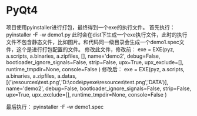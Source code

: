 # PyQt4
项目使用pyinstaller进行打包，最终得到一个exe的执行文件。
首先执行：
    pyinstaller -F -w demo1.py
此时会在dist下生成一个exe执行文件，此时的执行文件不包含静态文件，比如图片。和代码同一级目录会生成一个demo1.spec文件，这个是进行打包配置的文件。
修改此文件，修改前：
exe = EXE(pyz,
          a.scripts,
          a.binaries,
          a.zipfiles,
          [],
          name='demo2',
          debug=False,
          bootloader_ignore_signals=False,
          strip=False,
          upx=True,
          upx_exclude=[],
          runtime_tmpdir=None,
          console=False )
修改后：
exe = EXE(pyz,
          a.scripts,
          a.binaries,
          a.zipfiles,
          a.datas,
          [('\\resources\\test.png','D:\\code\\pyexe\\resources\\test.png','DATA')],
          name='demo2',
          debug=False,
          bootloader_ignore_signals=False,
          strip=False,
          upx=True,
          upx_exclude=[],
          runtime_tmpdir=None,
          console=False )

最后执行：
    pyinstaller -F -w demo1.spec 
